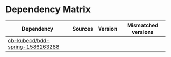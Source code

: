 # Dependency Matrix

Dependency | Sources | Version | Mismatched versions
---------- | ------- | ------- | -------------------
[cb-kubecd/bdd-spring-1586263288](https://github.com/cb-kubecd/bdd-spring-1586263288.git) |  | []() | 
